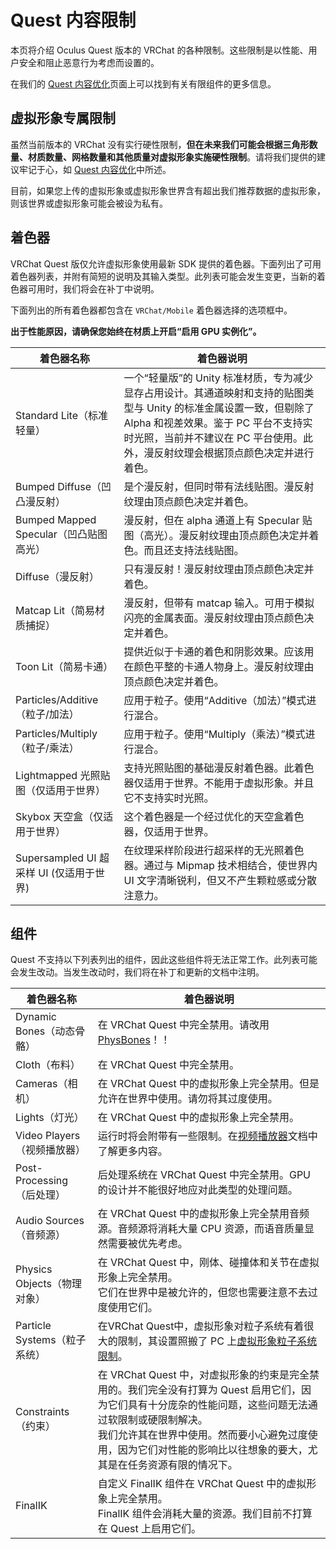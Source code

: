 # Quest 内容限制
本页将介绍 Oculus Quest 版本的 VRChat 的各种限制。这些限制是以性能、用户安全和阻止恶意行为考虑而设置的。

在我们的 [Quest 内容优化](/creators.vrchat.com/platforms/android/quest-content-optimization.md)页面上可以找到有关有限组件的更多信息。

## 虚拟形象专属限制

虽然当前版本的 VRChat 没有实行硬性限制，**但在未来我们可能会根据三角形数量、材质数量、网格数量和其他质量对虚拟形象实施硬性限制**。请将我们提供的建议牢记于心，如 [Quest 内容优化](/creators.vrchat.com/platforms/android/quest-content-optimization.md)中所述。

目前，如果您上传的虚拟形象或虚拟形象世界含有超出我们推荐数据的虚拟形象，则该世界或虚拟形象可能会被设为私有。

## 着色器

VRChat Quest 版仅允许虚拟形象使用最新 SDK 提供的着色器。下面列出了可用着色器列表，并附有简短的说明及其输入类型。此列表可能会发生变更，当新的着色器可用时，我们将会在补丁中说明。

下面列出的所有着色器都包含在 `VRChat/Mobile` 着色器选择的选项框中。

**出于性能原因，请确保您始终在材质上开启“启用 GPU 实例化”。**

| 着色器名称                             | 着色器说明                                                                                                                                                                                                                                                                                                          |
| -------------------------------------- | ------------------------------------------------------------------------------------------------------------------------------------------------------------------------------------------------------------------------------------------------------------------------------------------------------------------- |
| Standard Lite（标准轻量）                          | 一个“轻量版”的 Unity 标准材质，专为减少显存占用设计。其通道映射和支持的贴图类型与 Unity 的标准金属设置一致，但剔除了 Alpha 和视差效果。鉴于 PC 平台不支持实时光照，当前并不建议在 PC 平台使用。此外，漫反射纹理会根据顶点颜色决定并进行着色。 |
| Bumped Diffuse（凹凸漫反射）           | 是个漫反射，但同时带有法线贴图。漫反射纹理由顶点颜色决定并着色。                                                                                                                                                                                                                                                    |
| Bumped Mapped Specular（凹凸贴图高光） | 漫反射，但在 alpha 通道上有 Specular 贴图（高光）。漫反射纹理由顶点颜色决定并着色。而且还支持法线贴图。                                                                                                                                                                                                             |
| Diffuse（漫反射）                      | 只有漫反射！漫反射纹理由顶点颜色决定并着色。                                                                                                                                                                                                                                                                        |
| Matcap Lit（简易材质捕捉）             | 漫反射，但带有 matcap 输入。可用于模拟闪亮的金属表面。漫反射纹理由顶点颜色决定并着色。                                                                                                                                                                                                                              |
| Toon Lit（简易卡通）                   | 提供近似于卡通的着色和阴影效果。应该用在颜色平整的卡通人物身上。漫反射纹理由顶点颜色决定并着色。                                                                                                                                                                                                                    |
| Particles/Additive（粒子/加法）        | 应用于粒子。使用“Additive（加法）”模式进行混合。                                                                                                                                                                                                                                                                    |
| Particles/Multiply（粒子/乘法）        | 应用于粒子。使用“Multiply（乘法）”模式进行混合。                                                                                                                                                                                                                                                                    |
| Lightmapped 光照贴图（仅适用于世界）   | 支持光照贴图的基础漫反射着色器。此着色器仅适用于世界。不能用于虚拟形象。并且它不支持实时光照。                                                                                                                                                                                                                      |
| Skybox 天空盒（仅适用于世界）          | 这个着色器是一个经过优化的天空盒着色器，仅适用于世界。                                                                                                                                                                                                                                                              |
| Supersampled UI 超采样 UI (仅适用于世界)      | 在纹理采样阶段进行超采样的无光照着色器。通过与 Mipmap 技术相结合，使世界内 UI 文字清晰锐利，但又不产生颗粒感或分散注意力。                                                                                                                                                      |

## 组件

Quest 不支持以下列表列出的组件，因此这些组件将无法正常工作。此列表可能会发生改动。当发生改动时，我们将在补丁和更新的文档中注明。

| 着色器名称                   | 着色器说明                                                                                                                                                                                                                                                                        |
| ---------------------------- | --------------------------------------------------------------------------------------------------------------------------------------------------------------------------------------------------------------------------------------------------------------------------------- |
| Dynamic Bones（动态骨骼）    | 在 VRChat Quest 中完全禁用。请改用 [PhysBones](/creators.vrchat.com/avatars/avatar-dynamics/physbones.md)！！                                                                                                                                                                     |
| Cloth（布料）                | 在 VRChat Quest 中完全禁用。                                                                                                                                                                                                                                                      |
| Cameras（相机）              | 在 VRChat Quest 中的虚拟形象上完全禁用。但是允许在世界中使用。请勿将其过度使用。                                                                                                                                                                                                  |
| Lights（灯光）               | 在 VRChat Quest 中的虚拟形象上完全禁用。                                                                                                                                                                                                                                          |
| Video Players（视频播放器）  | 运行时将会附带有一些限制。在[视频播放器](/creators.vrchat.com/worlds/udon/video-players/index.md)文档中了解更多内容。                                                                                                                                                             |
| Post-Processing（后处理）    | 后处理系统在 VRChat Quest 中完全禁用。GPU 的设计并不能很好地应对此类型的处理问题。                                                                                                                                                                                                |
| Audio Sources（音频源）      | 在 VRChat Quest 中的虚拟形象上完全禁用音频源。音频源将消耗大量 CPU 资源，而语音质量显然需要被优先考虑。                                                                                                                                                                           |
| Physics Objects（物理对象）  | 在 VRChat Quest 中，刚体、碰撞体和关节在虚拟形象上完全禁用。<br>它们在世界中是被允许的，但您也需要注意不去过度使用它们。                                                                                                                                                          |
| Particle Systems（粒子系统） | 在VRChat Quest中，虚拟形象对粒子系统有着很大的限制，其设置照搬了 PC 上[虚拟形象粒子系统限制](/docs.vrchat.com/docs/avatar-particle-system-limits.md)。                                                                                                                            |
| Constraints（约束）          | 在 VRChat Quest 中，对虚拟形象的约束是完全禁用的。我们完全没有打算为 Quest 启用它们，因为它们具有十分庞杂的性能问题，这些问题无法通过软限制或硬限制解决。<br>我们允许其在世界中使用。然而要小心避免过度使用，因为它们对性能的影响比以往想象的要大，尤其是在任务资源有限的情况下。 |
| FinalIK                      | 自定义 FinalIK 组件在 VRChat Quest 中的虚拟形象上完全禁用。<br>FinalIK 组件会消耗大量的资源。我们目前不打算在 Quest 上启用它们。                                                                                                                                                  |
